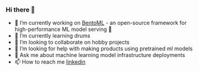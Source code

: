### Hi there 👋

- 🔭 I’m currently working on [BentoML](https://github.com/bentoml/BentoML) - an open-source framework for high-performance ML model serving 🍱
- 🌱 I’m currently learning drums
- 👯 I’m looking to collaborate on hobby projects
- 🤔 I’m looking for help with making products using pretrained ml models
- 💬 Ask me about machine learning model infrastructure deployments
- 📫 How to reach me [linkedin](https://www.linkedin.com/in/mayur-newase)
